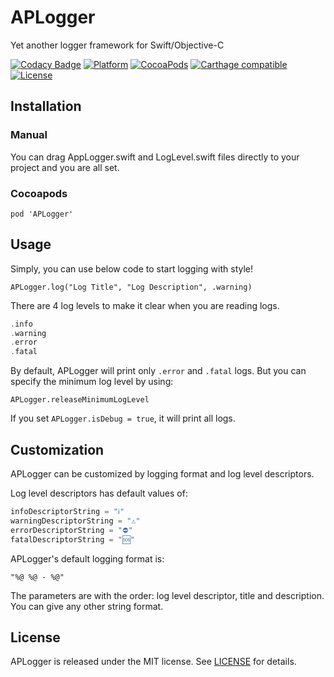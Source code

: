 # APLogger
Yet another logger framework for Swift/Objective-C

[![Codacy Badge](https://api.codacy.com/project/badge/Grade/eaf51ed69c314e42ac77ba33d2302613)](https://app.codacy.com/app/mertsimsek/APLogger?utm_source=github.com&utm_medium=referral&utm_content=AppsComTr/APLogger&utm_campaign=Badge_Grade_Settings)
[![Platform](https://img.shields.io/cocoapods/p/APLogger.svg)](https://github.com/AppsComTr/APLogger)
[![CocoaPods](https://img.shields.io/cocoapods/v/APLogger.svg)](https://cocoapods.org/pods/APLogger)
[![Carthage compatible](https://img.shields.io/badge/Carthage-compatible-4BC51D.svg?style=flat)](https://github.com/Carthage/Carthage)
[![License](http://img.shields.io/cocoapods/l/APLogger.svg)](https://raw.githubusercontent.com/AppsComTr/APLogger/master/LICENSE)

## Installation
### Manual
You can drag AppLogger.swift and LogLevel.swift files directly to your project and you are all set.

### Cocoapods
`pod 'APLogger'`

## Usage

Simply, you can use below code to start logging with style!

`APLogger.log("Log Title", "Log Description", .warning)`

There are 4 log levels to make it clear when you are reading logs.

```swift
.info
.warning
.error
.fatal
```

By default, APLogger will print only `.error` and `.fatal` logs. But you can specify the minimum log level by using:

`APLogger.releaseMinimumLogLevel`

If you set `APLogger.isDebug = true`, it will print all logs.

## Customization

APLogger can be customized by logging format and log level descriptors. 

Log level descriptors has default values of: 

```swift
infoDescriptorString = "ℹ️"
warningDescriptorString = "⚠️"
errorDescriptorString = "⛔"
fatalDescriptorString = "🆘"
```

APLogger's default logging format is:

`"%@ %@ - %@"`

The parameters are with the order: log level descriptor, title and description. You can give any other string format.

## License
APLogger is released under the MIT license. See [LICENSE](https://github.com/AppsComTr/APLogger/blob/master/LICENSE) for details.
